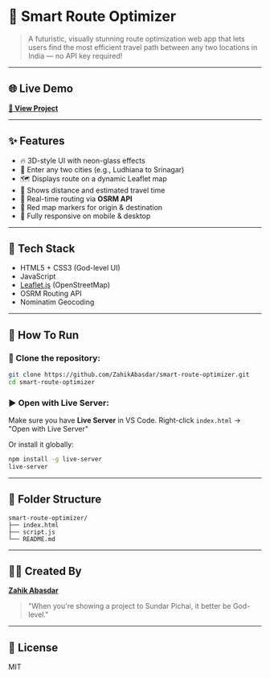 # 🚀 Smart Route Optimizer

> A futuristic, visually stunning route optimization web app that lets users find the most efficient travel path between any two locations in India — no API key required!

---

## 🌐 Live Demo
**[🔗 View Project](https://zahikabasdar.github.io/smart-route-optimizer)**

---

## ✨ Features
- 🔥 3D-style UI with neon-glass effects
- 📍 Enter any two cities (e.g., Ludhiana to Srinagar)
- 🗺️ Displays route on a dynamic Leaflet map
- 📏 Shows distance and estimated travel time
- 🚗 Real-time routing via **OSRM API**
- 📌 Red map markers for origin & destination
- 📱 Fully responsive on mobile & desktop

---

## 🧠 Tech Stack
- HTML5 + CSS3 (God-level UI)
- JavaScript
- [Leaflet.js](https://leafletjs.com/) (OpenStreetMap)
- OSRM Routing API
- Nominatim Geocoding

---

## 🚀 How To Run

### 📁 Clone the repository:
```bash
git clone https://github.com/ZahikAbasdar/smart-route-optimizer.git
cd smart-route-optimizer
```

### ▶️ Open with Live Server:
Make sure you have **Live Server** in VS Code. Right-click `index.html` → "Open with Live Server"

Or install it globally:
```bash
npm install -g live-server
live-server
```

---

## 🧠 Folder Structure
```
smart-route-optimizer/
├── index.html
├── script.js
└── README.md
```

---

## 👨‍💻 Created By
**[Zahik Abasdar](https://github.com/ZahikAbasdar)**

> "When you're showing a project to Sundar Pichai, it better be God-level."

---

## 📄 License
MIT
